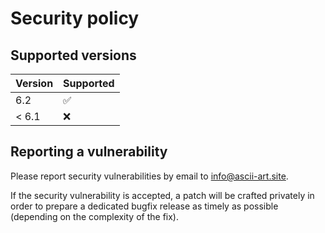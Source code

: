 # Security policy

## Supported versions

| Version       | Supported          |
| ------------- | ------------------ |
| 6.2           | :white_check_mark: |
| < 6.1         | :x:                |

## Reporting a vulnerability

Please report security vulnerabilities by email to [info@ascii-art.site](mailto:info@ascii-art.site "info@ascii-art.site").

If the security vulnerability is accepted, a patch will be crafted privately
in order to prepare a dedicated bugfix release as timely as possible (depending
on the complexity of the fix).
